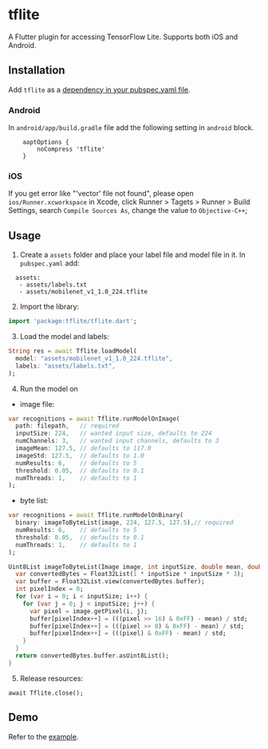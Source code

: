 # tflite

A Flutter plugin for accessing TensorFlow Lite. Supports both iOS and Android.

## Installation

Add `tflite` as a [dependency in your pubspec.yaml file](https://flutter.io/using-packages/).

### Android

In `android/app/build.gradle` file add the following setting in `android` block.

```
    aaptOptions {
        noCompress 'tflite'
    }
```

### iOS

If you get error like "'vector' file not found", please open `ios/Runner.xcworkspace` in Xcode, click Runner > Tagets > Runner > Build Settings, search `Compile Sources As`, change the value to `Objective-C++`;

## Usage

1. Create a `assets` folder and place your label file and model file in it. In `pubspec.yaml` add:

```
  assets:
   - assets/labels.txt
   - assets/mobilenet_v1_1.0_224.tflite
```

2. Import the library:

```dart
import 'package:tflite/tflite.dart';
```

3. Load the model and labels:

```dart
String res = await Tflite.loadModel(
  model: "assets/mobilenet_v1_1.0_224.tflite",
  labels: "assets/labels.txt",
);
```

4. Run the model on

- image file:

```dart
var recognitions = await Tflite.runModelOnImage(
  path: filepath,   // required
  inputSize: 224,   // wanted input size, defaults to 224
  numChannels: 3,   // wanted input channels, defaults to 3
  imageMean: 127.5, // defaults to 117.0
  imageStd: 127.5,  // defaults to 1.0
  numResults: 6,    // defaults to 5
  threshold: 0.05,  // defaults to 0.1
  numThreads: 1,    // defaults to 1
);
```

- byte list:

```dart
var recognitions = await Tflite.runModelOnBinary(
  binary: imageToByteList(image, 224, 127.5, 127.5),// required
  numResults: 6,    // defaults to 5
  threshold: 0.05,  // defaults to 0.1
  numThreads: 1,    // defaults to 1
);

Uint8List imageToByteList(Image image, int inputSize, double mean, double std) {
  var convertedBytes = Float32List(1 * inputSize * inputSize * 3);
  var buffer = Float32List.view(convertedBytes.buffer);
  int pixelIndex = 0;
  for (var i = 0; i < inputSize; i++) {
    for (var j = 0; j < inputSize; j++) {
      var pixel = image.getPixel(i, j);
      buffer[pixelIndex++] = (((pixel >> 16) & 0xFF) - mean) / std;
      buffer[pixelIndex++] = (((pixel >> 8) & 0xFF) - mean) / std;
      buffer[pixelIndex++] = (((pixel) & 0xFF) - mean) / std;
    }
  }
  return convertedBytes.buffer.asUint8List();
}

```

5. Release resources:

```
await Tflite.close();
```

## Demo

Refer to the [example](https://github.com/shaqian/flutter_tflite/tree/master/example).